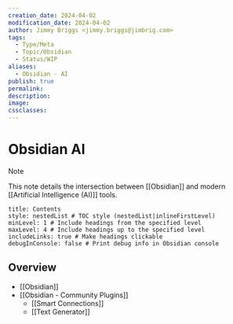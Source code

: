 ```yaml
---
creation_date: 2024-04-02
modification_date: 2024-04-02
author: Jimmy Briggs <jimmy.briggs@jimbrig.com>
tags:
  - Type/Meta
  - Topic/Obsidian
  - Status/WIP
aliases:
  - Obsidian - AI
publish: true
permalink:
description:
image:
cssclasses:
---
```


# Obsidian AI

> [!NOTE]
> This note details the intersection between [[Obsidian]] and modern [[Artificial Intelligence (AI)]] tools.

```table-of-contents
title: Contents 
style: nestedList # TOC style (nestedList|inlineFirstLevel)
minLevel: 1 # Include headings from the specified level
maxLevel: 4 # Include headings up to the specified level
includeLinks: true # Make headings clickable
debugInConsole: false # Print debug info in Obsidian console
```

## Overview

- [[Obsidian]]
- [[Obsidian - Community Plugins]]
	- [[Smart Connections]]
	- [[Text Generator]]